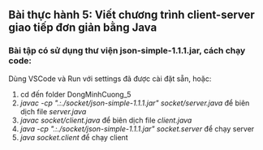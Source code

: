 ## Bài thực hành 5: Viết chương trình client-server giao tiếp đơn giản bằng Java

### Bài tập có sử dụng thư viện json-simple-1.1.1.jar, cách chạy code:

Dùng VSCode và Run với settings đã được cài đặt sẵn, hoặc:
  1. cd đến folder DongMinhCuong_5
  2. *javac -cp ".:./socket/json-simple-1.1.1.jar" socket/server.java* để biên dịch file *server.java*
  3. *javac socket/client.java* để biên dịch file *client.java*
  4. *java -cp ".:./socket/json-simple-1.1.1.jar" socket.server* để chạy server
  5. *java socket.client* để chạy client
